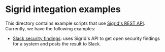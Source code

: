 # Sigrid integation examples

This directory contains example scripts that use [Sigrid's REST API](https://docs.sigrid-says.com/integrations/sigrid-api-documentation.html). Currently, we 
have the following examples:
* [Slack security findings](slack-security-findings/): uses Sigrid's API to get open security 
  findings for a system and 
  posts the result to Slack.
